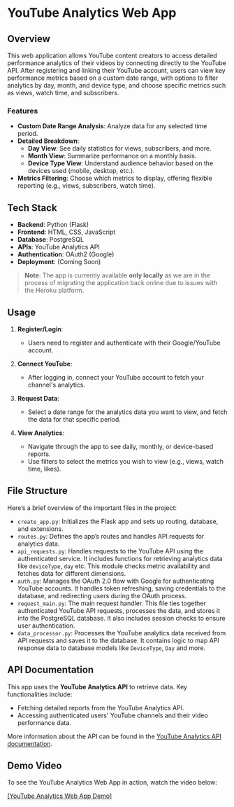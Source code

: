 
# YouTube Analytics Web App

## Overview

This web application allows YouTube content creators to access detailed performance analytics of their videos by connecting directly to the YouTube API. After registering and linking their YouTube account, users can view key performance metrics based on a custom date range, with options to filter analytics by day, month, and device type, and choose specific metrics such as views, watch time, and subscribers.

### Features

- **Custom Date Range Analysis**: Analyze data for any selected time period.
- **Detailed Breakdown**:
  - **Day View**: See daily statistics for views, subscribers, and more.
  - **Month View**: Summarize performance on a monthly basis.
  - **Device Type View**: Understand audience behavior based on the devices used (mobile, desktop, etc.).
- **Metrics Filtering**: Choose which metrics to display, offering flexible reporting (e.g., views, subscribers, watch time).
  
## Tech Stack

- **Backend**: Python (Flask)
- **Frontend**: HTML, CSS, JavaScript
- **Database**: PostgreSQL
- **APIs**: YouTube Analytics API
- **Authentication**: OAuth2 (Google)
- **Deployment**: (Coming Soon)

> **Note**: The app is currently available **only locally** as we are in the process of migrating the application back online due to issues with the Heroku platform.

## Usage

1. **Register/Login**: 
   - Users need to register and authenticate with their Google/YouTube account.
   
2. **Connect YouTube**:
   - After logging in, connect your YouTube account to fetch your channel's analytics.

3. **Request Data**:
   - Select a date range for the analytics data you want to view, and fetch the data for that specific period.

4. **View Analytics**:
   - Navigate through the app to see daily, monthly, or device-based reports.
   - Use filters to select the metrics you wish to view (e.g., views, watch time, likes).

## File Structure

Here’s a brief overview of the important files in the project:

- `create_app.py`: Initializes the Flask app and sets up routing, database, and extensions.
- `routes.py`: Defines the app’s routes and handles API requests for analytics data.
- `api_requests.py`: Handles requests to the YouTube API using the authenticated service. It includes functions for retrieving analytics data like `deviceType`, `day` etc. This module checks metric availability and fetches data for different dimensions.
- `auth.py`: Manages the OAuth 2.0 flow with Google for authenticating YouTube accounts. It handles token refreshing, saving credentials to the database, and redirecting users during the OAuth process.
- `request_main.py`: The main request handler. This file ties together authenticated YouTube API requests, processes the data, and stores it into the PostgreSQL database. It also includes session checks to ensure user authentication.
- `data_processor.py`: Processes the YouTube analytics data received from API requests and saves it to the database. It contains logic to map API response data to database models like `DeviceType`, `Day` and more.

## API Documentation

This app uses the **YouTube Analytics API** to retrieve data. Key functionalities include:
- Fetching detailed reports from the YouTube Analytics API.
- Accessing authenticated users' YouTube channels and their video performance data.

More information about the API can be found in the [YouTube Analytics API documentation](https://developers.google.com/youtube/analytics/).

## Demo Video

To see the YouTube Analytics Web App in action, watch the video below:

[[YouTube Analytics Web App Demo]](https://youtu.be/rvmNxopD9LU)

